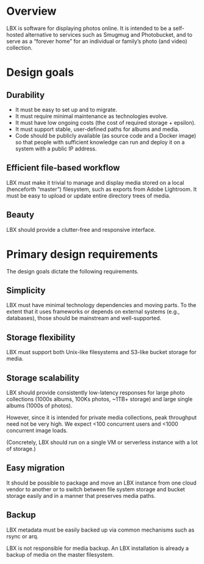 # Overview

LBX is software for displaying photos online. It is intended to be a self-hosted alternative to services such as Smugmug and Photobucket, and to serve as a “forever home” for an individual or family’s photo (and video) collection.

# Design goals

## Durability

* It must be easy to set up and to migrate.
* It must require minimal maintenance as technologies evolve.
* It must have low ongoing costs (the cost of required storage + epsilon).
* It must support stable, user-defined paths for albums and media.
* Code should be publicly available (as source code and a Docker image) so that people with sufficient knowledge can run and deploy it on a system with a public IP address.

## Efficient file-based workflow
LBX must make it trivial to manage and display media stored on a local (henceforth “master”) filesystem, such as exports from Adobe Lightroom. It must be easy to upload or update entire directory trees of media.

## Beauty

LBX should provide a clutter-free and responsive interface.

# Primary design requirements
The design goals dictate the following requirements.

## Simplicity
LBX must have minimal technology dependencies and moving parts. To the extent that it uses frameworks or depends on external systems (e.g., databases), those should be mainstream and well-supported.

## Storage flexibility
LBX must support both Unix-like filesystems and S3-like bucket storage for media.

## Storage scalability
LBX should provide consistently low-latency responses for large photo collections (1000s albums, 100Ks photos, ~1TB+ storage) and large single albums (1000s of photos).

However, since it is intended for private media collections, peak throughput need not be very high. We expect <100 concurrent users and <1000 concurrent image loads.

(Concretely, LBX should run on a single VM or serverless instance with a lot of storage.)

## Easy migration
It should be possible to package and move an LBX instance from one cloud vendor to another or to switch between file system storage and bucket storage easily and in a manner that preserves media paths.

## Backup
LBX metadata must be easily backed up via common mechanisms such as rsync or arq.

LBX is not responsible for media backup. An LBX installation is already a backup of media on the master filesystem.
